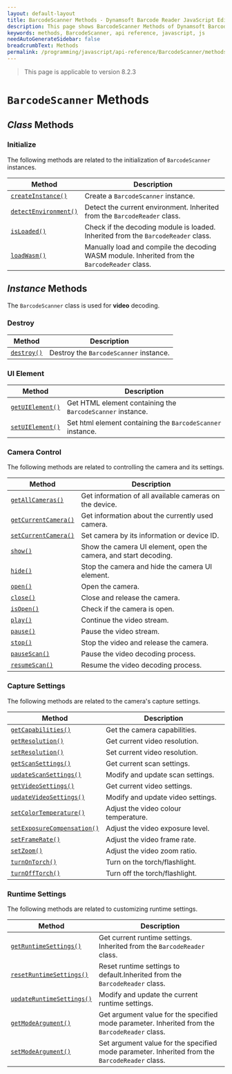 ```yaml
---
layout: default-layout
title: BarcodeScanner Methods - Dynamsoft Barcode Reader JavaScript Edition API Reference
description: This page shows BarcodeScanner Methods of Dynamsoft Barcode Reader JavaScript SDK.
keywords: methods, BarcodeScanner, api reference, javascript, js
needAutoGenerateSidebar: false
breadcrumbText: Methods
permalink: /programming/javascript/api-reference/BarcodeScanner/methods/
---
```

<!--NOTE, This page is used until version 8.2.3-->

> This page is applicable to version 8.2.3

# `BarcodeScanner` Methods

## *Class* Methods

### Initialize

The following methods are related to the initialization of `BarcodeScanner` instances.

| Method               | Description |
|----------------------|-------------|
| [`createInstance()`](initialize-and-destroy.md#createinstance) | Create a  `BarcodeScanner` instance. |
| [`detectEnvironment()`](../BarcodeReader/methods/initialize-and-destroy.md#detectenvironment) | Detect the current environment. Inherited from the `BarcodeReader` class. |
| [`isLoaded()`](../BarcodeReader/methods/initialize-and-destroy.md#isloaded) | Check if the decoding module is loaded. Inherited from the `BarcodeReader` class. |
| [`loadWasm()`](../BarcodeReader/methods/initialize-and-destroy.md#loadwasm) | Manually load and compile the decoding WASM module. Inherited from the `BarcodeReader` class. |

## *Instance* Methods

The `BarcodeScanner` class is used for **video** decoding.

### Destroy

| Method               | Description |
|----------------------|-------------|
| [`destroy()`](initialize-and-destroy.md#destroy) | Destroy the `BarcodeScanner` instance. |

### UI Element

| Method               | Description |
|----------------------|-------------|
| [`getUIElement()`](initialize-and-destroy.md#getuielement) | Get HTML element containing the `BarcodeScanner` instance. |
| [`setUIElement()`](initialize-and-destroy.md#setuielement) | Set html element containing the `BarcodeScanner` instance. |

### Camera Control

The following methods are related to controlling the camera and its settings.

| Method               | Description |
|----------------------|-------------|
| [`getAllCameras()`](camera-controls.md#getallcameras) | Get information of all available cameras on the device. |
| [`getCurrentCamera()`](camera-controls.md#getcurrentcamera) | Get information about the currently used camera. |
| [`setCurrentCamera()`](camera-controls.md#setcurrentcamera) | Set camera by its information or device ID. |
| [`show()`](camera-controls.md#show) | Show the camera UI element, open the camera, and start decoding. |
| [`hide()`](camera-controls.md#hide) | Stop the camera and hide the camera UI element. |
| [`open()`](camera-controls.md#open) | Open the camera. |
| [`close()`](camera-controls.md#close) | Close and release the camera. |
| [`isOpen()`](camera-controls.md#isopen) | Check if the camera is open. |
| [`play()`](camera-controls.md#play) | Continue the video stream. |
| [`pause()`](camera-controls.md#pause) | Pause the video stream. |
| [`stop()`](camera-controls.md#stop) | Stop the video and release the camera. |
| [`pauseScan()`](camera-controls.md#pausescan) | Pause the video decoding process. |
| [`resumeScan()`](camera-controls.md#resumescan) | Resume the video decoding process. |

### Capture Settings

The following methods are related to the camera's capture settings.

| Method               | Description |
|----------------------|-------------|
| [`getCapabilities()`](capture-settings.md#getcapabilities) | Get the camera capabilities. |
| [`getResolution()`](capture-settings.md#getresolution) | Get current video resolution. |
| [`setResolution()`](capture-settings.md#setresolution) | Set current video resolution. |
| [`getScanSettings()`](capture-settings.md#getscansettings) | Get current scan settings. |
| [`updateScanSettings()`](capture-settings.md#updatescansettings) | Modify and update scan settings. |
| [`getVideoSettings()`](capture-settings.md#getvideosettings) | Get current video settings. |
| [`updateVideoSettings()`](capture-settings.md#updatevideosettings) | Modify and update video settings. |
| [`setColorTemperature()`](capture-settings.md#setcolortemperature) | Adjust the video colour temperature. |
| [`setExposureCompensation()`](capture-settings.md#setexposurecompensation) | Adjust the video exposure level. |
| [`setFrameRate()`](capture-settings.md#setframerate) | Adjust the video frame rate. |
| [`setZoom()`](capture-settings.md#setzoom) | Adjust the video zoom ratio. |
| [`turnOnTorch()`](capture-settings.md#turnontorch) | Turn on the torch/flashlight. |
| [`turnOffTorch()`](capture-settings.md#turnofftorch) | Turn off the torch/flashlight. |

### Runtime Settings

The following methods are related to customizing runtime settings.

| Method               | Description |
|----------------------|-------------|
| [`getRuntimeSettings()`](../BarcodeReader/methods/parameter-and-runtime-settings.md#getruntimesettings) | Get current runtime settings. Inherited from the `BarcodeReader` class. |
| [`resetRuntimeSettings()`](../BarcodeReader/methods/parameter-and-runtime-settings.md#resetruntimesettings) | Reset runtime settings to default.Inherited from the `BarcodeReader` class. |
| [`updateRuntimeSettings()`](runtime-settings.md#updateruntimesettings.md) | Modify and update the current runtime settings. |
| [`getModeArgument()`](../BarcodeReader/methods/parameter-and-runtime-settings.md#getmodeargument) | Get argument value for the specified mode parameter. Inherited from the `BarcodeReader` class. |
| [`setModeArgument()`](../BarcodeReader/methods/parameter-and-runtime-settings.md#setmodeargument) | Set argument value for the specified mode parameter. Inherited from the `BarcodeReader` class. |
